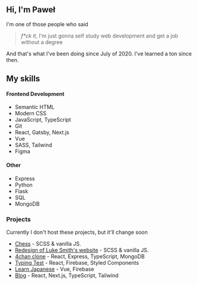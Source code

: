 ## Hi, I'm Paweł
I'm one of those people who said
> *f\*ck it*, I'm just gonna self study web development and get a job without a degree

And that's what I've been doing since July of 2020. I've learned a ton since then.

## My skills

#### Frontend Development
- Semantic HTML
- Modern CSS
- JavaScript, TypeScript
- Git
- React, Gatsby, Next.js
- Vue
- SASS, Tailwind
- Figma

#### Other
- Express
- Python
- Flask
- SQL
- MongoDB

### Projects
Currently I don't host these projects, but it'll change soon
- [Chess](https://github.com/kolaczyn/chess-js) - SCSS & vanilla JS.
- [Redesign of Luke Smith's website](https://github.com/kolaczyn/lukesmithxyz) - SCSS & vanilla JS.
- [4chan clone](https://github.com/kolaczyn/4chan-fullstack) - React, Express, TypeScript, MongoDB
- [Typing Test](https://github.com/kolaczyn/typing-test) - React, Firebase, Styled Components
- [Learn Japanese](https://github.com/kolaczyn/learn-japanese) - Vue, Firebase
- [Blog](https://github.com/kolaczyn/brodie-robertson-website) - React, Next.js, TypeScript, Tailwind
